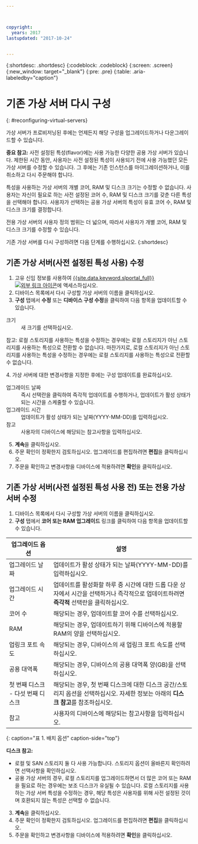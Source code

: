 ```yaml
---



copyright:
  years: 2017
lastupdated: "2017-10-24"


---
```


{:shortdesc: .shortdesc}
{:codeblock: .codeblock}
{:screen: .screen}
{:new_window: target="_blank"}
{:pre: .pre}
{:table: .aria-labeledby="caption"}


# 기존 가상 서버 다시 구성
{: #reconfiguring-virtual-servers}

가상 서버가 프로비저닝된 후에는 언제든지 해당 구성을 업그레이드하거나 다운그레이드할 수 있습니다.  

**중요 참고:** 사전 설정된 특성(flavor)에는 사용 가능한 다양한 공용 가상 서버가 있습니다. 제한된 시간 동안, 사용자는 사전 설정된 특성이 사용되기 전에 사용 가능했던 모든 가상 서버를 수정할 수 있습니다. 그 후에는 기존 인스턴스를 마이그레이션하거나, 이를 취소하고 다시 주문해야 합니다. 

특성을 사용하는 가상 서버의 개별 코어, RAM 및 디스크 크기는 수정할 수 없습니다. 사용자는 자신이 필요로 하는 사전 설정된 코어 수, RAM 및 디스크 크기를 갖춘 다른 특성을 선택해야 합니다. 사용자가 선택하는 공용 가상 서버의 특성이 유효 코어 수, RAM 및 디스크 크기를 결정합니다.  

전용 가상 서버의 사용자 정의 범위는 더 넓으며, 따라서 사용자가 개별 코어, RAM 및 디스크 크기를 수정할 수 있습니다.

기존 가상 서버를 다시 구성하려면 다음 단계를 수행하십시오.
{:shortdesc}

## 기존 가상 서버(사전 설정된 특성 사용) 수정
1. 고유 신임 정보를 사용하여 [{{site.data.keyword.slportal_full}} ![외부 링크 아이콘](../icons/launch-glyph.svg "외부 링크 아이콘")](https://control.softlayer.com/)에 액세스하십시오. 
2. 디바이스 목록에서 다시 구성할 가상 서버의 이름을 클릭하십시오.
3. **구성** 탭에서 **수정** 또는 **디바이스 구성 수정**을 클릭하여 다음 항목을 업데이트할 수 있습니다. 
  <dl>
  <dt>크기</dt>
  <dd>새 크기를 선택하십시오.</dd>
  <p><note>참고: 로컬 스토리지를 사용하는 특성을 수정하는 경우에는 로컬 스토리지가 아닌 스토리지를 사용하는 특성으로 전환할 수 없습니다. 마찬가지로, 로컬 스토리지가 아닌 스토리지를 사용하는 특성을 수정하는 경우에는 로컬 스토리지를 사용하는 특성으로 전환할 수 없습니다.
  </note></p>
  </dl>
4. 가상 서버에 대한 변경사항을 지정한 후에는 구성 업데이트를 완료하십시오.
  <dl>
  
  <dt>업그레이드 날짜</dt>
  <dd>즉시 선택란을 클릭하여 즉각적 업데이트를 수행하거나, 업데이트가 활성 상태가 되는 시간을 스케줄할 수 있습니다.</dd>

  <dt>업그레이드 시간</dt>
  <dd>업데이트가 활성 상태가 되는 날짜(YYYY-MM-DD)를 입력하십시오.</dd>

  <dt>참고</dt>
  <dd>사용자의 디바이스에 해당되는 참고사항을 입력하십시오. </dd>
  </dl>

5. **계속**을 클릭하십시오.
6. 주문 확인이 정확한지 검토하십시오.  업그레이드를 편집하려면 **편집**을 클릭하십시오.
7. 주문을 확인하고 변경사항을 디바이스에 적용하려면 **확인**을 클릭하십시오.

## 기존 가상 서버(사전 설정된 특성 사용 전) 또는 전용 가상 서버 수정
1. 디바이스 목록에서 다시 구성할 가상 서버의 이름을 클릭하십시오.
2. **구성** 탭에서 **코어 또는 RAM 업그레이드** 링크를 클릭하여 다음 항목을 업데이트할 수 있습니다. 
  
|업그레이드 옵션       |설명                                                                                                |
| ----------------------- | ----------------------------------------------------------------------------------------------------------- |
|업그레이드 날짜            |업데이트가 활성 상태가 되는 날짜(YYYY-MM-DD)를 입력하십시오.                                                |
|업그레이드 시간            |업데이트를 활성화할 하루 중 시간에 대한 드롭 다운 상자에서 시간을 선택하거나 즉각적으로 업데이트하려면 **즉각적** 선택란을 클릭하십시오.                                                                                        |
|코어 수                   |해당되는 경우, 업데이트할 코어 수를 선택하십시오. |
|RAM                     |해당되는 경우, 업데이트하기 위해 디바이스에 적용할 RAM의 양을 선택하십시오.   |
|업링크 포트 속도      |해당되는 경우, 디바이스의 새 업링크 포트 속도를 선택하십시오. |
|공용 대역폭        |해당되는 경우, 디바이스의 공용 대역폭 양(GB)을 선택하십시오.   |
|첫 번째 디스크 - 다섯 번째 디스크 |해당되는 경우, 첫 번째 디스크에 대한 디스크 공간/스토리지 옵션을 선택하십시오. 자세한 정보는 아래의 **디스크 참고**를 참조하십시오.                                                                                                                               |
|참고                   |사용자의 디바이스에 해당되는 참고사항을 입력하십시오.                                                                 |
{: caption="표 1. 배치 옵션" caption-side="top"}   
  
  **디스크 참고:**
  * 로컬 및 SAN 스토리지 둘 다 사용 가능합니다.  스토리지 옵션이 올바른지 확인하려면 선택사항을 확인하십시오.
  * 공용 가상 서버의 경우, 로컬 스토리지를 업그레이드하면서 더 많은 코어 또는 RAM을 필요로 하는 경우에는 보조 디스크가 유실될 수 있습니다. 로컬 스토리지를 사용하는 가상 서버 특성을 수정하는 경우, 해당 특성은 사용자를 위해 사전 설정된 것이며 호환되지 않는 특성은 선택할 수 없습니다.
3. **계속**을 클릭하십시오.
4. 주문 확인이 정확한지 검토하십시오.  업그레이드를 편집하려면 **편집**을 클릭하십시오.
5. 주문을 확인하고 변경사항을 디바이스에 적용하려면 **확인**을 클릭하십시오.
